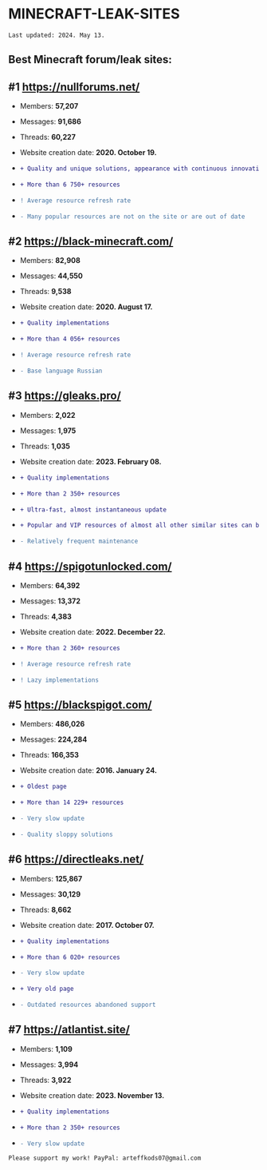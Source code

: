 # MINECRAFT-LEAK-SITES
`Last updated: 2024. May 13.`

## Best Minecraft forum/leak sites:

## #1 https://nullforums.net/
- Members: **57,207**
- Messages: **91,686**
- Threads: **60,227**
- Website creation date: **2020. October 19.**

- ```diff
  + Quality and unique solutions, appearance with continuous innovation
  ```
- ```diff
  + More than 6 750+ resources
  ```
- ```diff
  ! Average resource refresh rate
  ```
- ```diff
  - Many popular resources are not on the site or are out of date
  ```

## #2 https://black-minecraft.com/
- Members: **82,908**
- Messages: **44,550**
- Threads: **9,538**
- Website creation date: **2020. August 17.**

- ```diff
  + Quality implementations
  ```
- ```diff
  + More than 4 056+ resources
  ```
- ```diff
  ! Average resource refresh rate
  ```
- ```diff
  - Base language Russian
  ```

## #3 https://gleaks.pro/
- Members: **2,022**
- Messages: **1,975**
- Threads: **1,035**
- Website creation date: **2023. February 08.**

- ```diff
  + Quality implementations
  ```
- ```diff
  + More than 2 350+ resources
  ```
- ```diff
  + Ultra-fast, almost instantaneous update
  ```
- ```diff
  + Popular and VIP resources of almost all other similar sites can be found here
  ```
- ```diff
  - Relatively frequent maintenance
  ```

## #4 https://spigotunlocked.com/
- Members: **64,392**
- Messages: **13,372**
- Threads: **4,383**
- Website creation date: **2022. December 22.**

- ```diff
  + More than 2 360+ resources
  ```
- ```diff
  ! Average resource refresh rate
  ```
- ```diff
  ! Lazy implementations
  ```


## #5 https://blackspigot.com/
- Members: **486,026**
- Messages: **224,284**
- Threads: **166,353**
- Website creation date: **2016. January 24.**

- ```diff
  + Oldest page
  ```
- ```diff
  + More than 14 229+ resources
  ```
- ```diff
  - Very slow update
  ```
- ```diff
  - Quality sloppy solutions
  ```


## #6 https://directleaks.net/
- Members: **125,867**
- Messages: **30,129**
- Threads: **8,662**
- Website creation date: **2017. October 07.**

- ```diff
  + Quality implementations
  ```
- ```diff
  + More than 6 020+ resources
  ```
- ```diff
  - Very slow update
  ```
- ```diff
  + Very old page
  ```
- ```diff
  - Outdated resources abandoned support
  ```


## #7 https://atlantist.site/
- Members: **1,109**
- Messages: **3,994**
- Threads: **3,922**
- Website creation date: **2023. November 13.**

- ```diff
  + Quality implementations
  ```
- ```diff
  + More than 2 350+ resources
  ```
- ```diff
  - Very slow update
  ```


` Please support my work! PayPal: arteffkods07@gmail.com `
